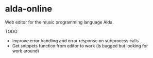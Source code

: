 # alda-online
Web editor for the music programming language Alda.

TODO
- Improve error handling and error response on subprocess calls
- Get snippets function from editor to work (is bugged but looking for work around)
